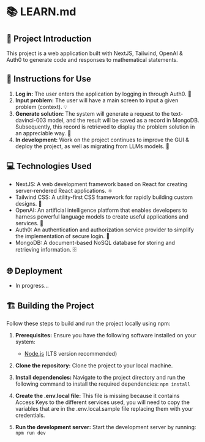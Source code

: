 # 📚 LEARN.md

## 🚀 Project Introduction

This project is a web application built with NextJS, Tailwind, OpenAI & Auth0 to generate code and responses to mathematical statements.

## 📝 Instructions for Use

1. **Log in:** The user enters the application by logging in through Auth0. 🔐
2. **Input problem:** The user will have a main screen to input a given problem (context). 💡
3. **Generate solution:** The system will generate a request to the text-davinci-003 model, and the result will be saved as a record in MongoDB. Subsequently, this record is retrieved to display the problem solution in an appreciable way. 🧪
4. **In development:** Work on the project continues to improve the GUI & deploy the project, as well as migrating from LLMs models. 🚧

## 💻 Technologies Used

- NextJS: A web development framework based on React for creating server-rendered React applications. ⚛️
- Tailwind CSS: A utility-first CSS framework for rapidly building custom designs. 🎨
- OpenAI: An artificial intelligence platform that enables developers to harness powerful language models to create useful applications and services. 🤖
- Auth0: An authentication and authorization service provider to simplify the implementation of secure login. 🔐
- MongoDB: A document-based NoSQL database for storing and retrieving information. 🗄️

## 🌐 Deployment

- In progress...


## 🏗️ Building the Project

Follow these steps to build and run the project locally using npm:

1. **Prerequisites:** Ensure you have the following software installed on your system:
   - [Node.js](https://nodejs.org/) (LTS version recommended)

2. **Clone the repository:** Clone the project to your local machine.

3. **Install dependencies:** Navigate to the project directory and run the following command to install the required dependencies: `npm install`

4. **Create the .env.local file:** This file is missing because it contains Access Keys to the different services used, you will need to copy the variables that are in the .env.local.sample file replacing them with your credentials.

5. **Run the development server:** Start the development server by running: `npm run dev`









